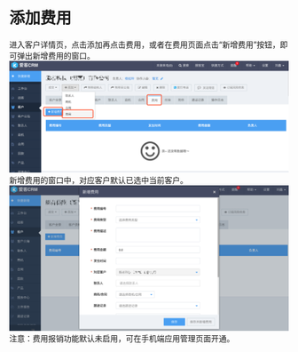 # 添加费用

进入客户详情页，点击添加再点击费用，或者在费用页面点击“新增费用”按钮，即可弹出新增费用的窗口。![](/assets/添加费用.png)新增费用的窗口中，对应客户默认已选中当前客户。![](/assets/新增费用02.png)注意：费用报销功能默认未启用，可在手机端应用管理页面开通。

